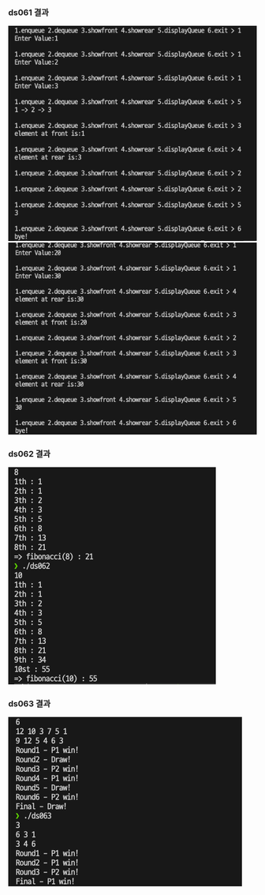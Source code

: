 ### ds061 결과

![](./result/ds061_1.png)
![](./result/ds061_2.png)

### ds062 결과

![](./result/ds062.png)

### ds063 결과

![](./result/ds063.png)
